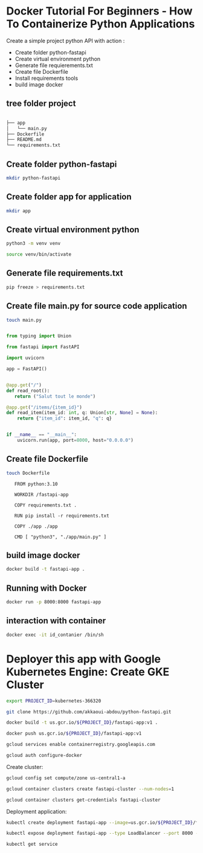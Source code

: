 Docker Tutorial For Beginners - How To Containerize Python Applications
===
Create a simple project python API with action :
<ul>

<li>Create folder python-fastapi</li>
<li>Create virtual environment python </li>
<li>Generate file requierements.txt</li>
<li>Create file Dockerfile </li>
<li>Install requirements tools</li>
<li>build image docker</li>
</ul>


tree folder project
---

```bash

├── app
│   └── main.py
├── Dockerfile
├── README.md
└── requirements.txt

```

Create folder python-fastapi
---

```bash
mkdir python-fastapi
```

Create folder app for application
---

```bash
mkdir app
```

Create virtual environment python
---

```bash
python3 -m venv venv

source venv/bin/activate
```

Generate file requirements.txt
---

```bash
pip freeze > requirements.txt
```

Create file main.py for source code application
---

```bash
touch main.py
```

```python

from typing import Union

from fastapi import FastAPI

import uvicorn

app = FastAPI()


@app.get("/")
def read_root():
   return ("Salut tout le monde")

@app.get("/items/{item_id}")
def read_item(item_id: int, q: Union[str, None] = None):
    return {"item_id": item_id, "q": q}


if __name__ == "__main__":
    uvicorn.run(app, port=8000, host="0.0.0.0")

```


Create file Dockerfile
---

```bash
touch Dockerfile
```


       FROM python:3.10

       WORKDIR /fastapi-app

       COPY requirements.txt .

       RUN pip install -r requirements.txt

       COPY ./app ./app

       CMD [ "python3", "./app/main.py" ]




build image docker
---

```bash
docker build -t fastapi-app .
```


Running with Docker
---

```bash
docker run -p 8000:8000 fastapi-app
```


interaction with container
---

```bash
docker exec -it id_contanier /bin/sh
```

Deployer this app with Google Kubernetes Engine: Create GKE Cluster
=========

```bash
export PROJECT_ID=kubernetes-366320
```

```bash
git clone https://github.com/akkaoui-abdou/python-fastapi.git
```
```bash
docker build -t us.gcr.io/${PROJECT_ID}/fastapi-app:v1 .
```
```bash
docker push us.gcr.io/${PROJECT_ID}/fastapi-app:v1
```

```bash
gcloud services enable containerregistry.googleapis.com
```
```bash
gcloud auth configure-docker
```


Create cluster:

```bash
gcloud config set compute/zone us-central1-a
```

```bash
gcloud container clusters create fastapi-cluster --num-nodes=1
```

```bash
gcloud container clusters get-credentials fastapi-cluster
```


Deployment application:

```bash
kubectl create deployment fastapi-app --image=us.gcr.io/${PROJECT_ID}/fastapi-app:v1 
```

```bash
kubectl expose deployment fastapi-app --type LoadBalancer --port 8000 --target-port 8000
```

```bash
kubectl get service
```
